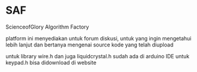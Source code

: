 # SAF
ScienceofGlory Algorithm Factory

platform ini menyediakan untuk forum diskusi, untuk yang ingin mengetahui lebih lanjut dan bertanya mengenai source kode yang telah diupload


untuk library wire.h dan juga liquidcrystal.h sudah ada di arduino IDE untuk keypad.h bisa didownload di website 
